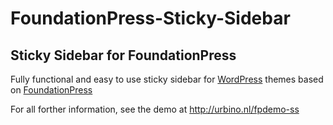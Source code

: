 # FoundationPress-Sticky-Sidebar
## Sticky Sidebar for FoundationPress

Fully functional and easy to use sticky sidebar for [WordPress](https://wordpress.org/) themes based on [FoundationPress](https://foundationpress.olefredrik.com/)

For all forther information, see the demo at http://urbino.nl/fpdemo-ss
